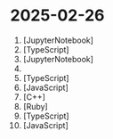 # 2025-02-26

1. [](https://github.comundefined "Cost-efficient and pluggable Infrastructure components for GenAI inference") [JupyterNotebook]
2. [](https://github.comundefined "An invoice generator app built using Next.js, Typescript, and Shadcn") [TypeScript]
3. [](https://github.comundefined "This repository provides tutorials and implementations for various Generative AI Agent techniques, from basic to advanced. It serves as a comprehensive guide for building intelligent, interactive AI systems.") [JupyterNotebook]
4. [](https://github.comundefined "") 
5. [](https://github.comundefined "Turn any webpage into structured data using LLMs") [TypeScript]
6. [](https://github.comundefined "Free, simple, and intuitive online database diagram editor and SQL generator.") [JavaScript]
7. [](https://github.comundefined "Tiny data-over-sound library") [C++]
8. [](https://github.comundefined "The OS for your personal finances") [Ruby]
9. [](https://github.comundefined "Dify is an open-source LLM app development platform. Dify's intuitive interface combines AI workflow, RAG pipeline, agent capabilities, model management, observability features and more, letting you quickly go from prototype to production.") [TypeScript]
10. [](https://github.comundefined "An Open Source YouTube app for privacy") [JavaScript]
